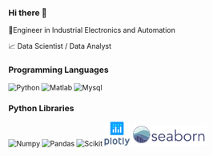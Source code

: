 ### Hi there 👋

🔧Engineer in Industrial Electronics and Automation 

📈 Data Scientist / Data Analyst 

### Programming Languages

<img src="https://cdn.jsdelivr.net/gh/devicons/devicon/icons/python/python-original-wordmark.svg" alt="Python" width="50">  <img src="https://cdn.jsdelivr.net/gh/devicons/devicon/icons/matlab/matlab-original.svg" alt="Matlab" width="50">  <img src="https://cdn.jsdelivr.net/gh/devicons/devicon/icons/mysql/mysql-original-wordmark.svg" alt="Mysql" width="50">

### Python Libraries

<img src="https://cdn.jsdelivr.net/gh/devicons/devicon/icons/numpy/numpy-original-wordmark.svg" alt="Numpy" width="50">  <img src="https://cdn.jsdelivr.net/gh/devicons/devicon/icons/pandas/pandas-original-wordmark.svg" alt="Pandas" width="50">  <img src="https://upload.wikimedia.org/wikipedia/commons/0/05/Scikit_learn_logo_small.svg" alt="Scikit" width="100">  <img src="https://github.com/AlbaBoga/AlbaBoga/blob/main/plot_ly-official.svg" alt="Plotly" width="50">  <img src="https://github.com/AlbaBoga/AlbaBoga/blob/main/logo-wide-lightbg.svg" alt="Seaborn" width="150">





          
